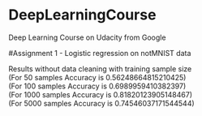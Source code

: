 # DeepLearningCourse
Deep Learning Course on Udacity from Google

#Assignment 1 - Logistic regression on notMNIST data   

Results without data cleaning with training sample size   
(For 50 samples Accuracy is 0.56248664815210425)   
(For 100 samples Accuracy is 0.6989959410382397)   
(For 1000 samples Accuracy is 0.81820123905148467)   
(For 5000 samples Accuracy is 0.74546037171544544)   
